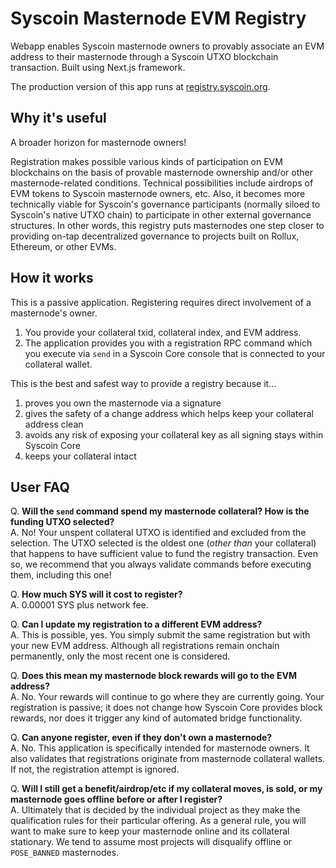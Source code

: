 # Syscoin Masternode EVM Registry

Webapp enables Syscoin masternode owners to provably associate an EVM address to their masternode through a Syscoin UTXO blockchain transaction. Built using Next.js framework.

The production version of this app runs at [registry.syscoin.org](https://registry.syscoin.org).

## Why it's useful

A broader horizon for masternode owners!

Registration makes possible various kinds of participation on EVM blockchains on the basis of provable masternode ownership and/or other masternode-related conditions. Technical possibilities include airdrops of EVM tokens to Syscoin masternode owners, etc. Also, it becomes more technically viable for Syscoin's governance participants (normally siloed to Syscoin's native UTXO chain) to participate in other external governance structures. In other words, this registry puts masternodes one step closer to providing on-tap decentralized governance to projects built on Rollux, Ethereum, or other EVMs.

## How it works

This is a passive application. Registering requires direct involvement of a masternode's owner. 

1. You provide your collateral txid, collateral index, and EVM address.
1. The application provides you with a registration RPC command which you execute via `send` in a Syscoin Core console that is connected to your collateral wallet.

This is the best and safest way to provide a registry because it...
1. proves you own the masternode via a signature  
1. gives the safety of a change address which helps keep your collateral address clean
1. avoids any risk of exposing your collateral key as all signing stays within Syscoin Core
1. keeps your collateral intact


## User FAQ

Q. **Will the `send` command spend my masternode collateral?  How is the funding UTXO selected?**  
A. No! Your unspent collateral UTXO is identified and excluded from the selection. The UTXO selected is the oldest one (*other than* your collateral) that happens to have sufficient value to fund the registry transaction. Even so, we recommend that you always validate commands before executing them, including this one!

Q. **How much SYS will it cost to register?**  
A. 0.00001 SYS plus network fee.

Q. **Can I update my registration to a different EVM address?**  
A. This is possible, yes. You simply submit the same registration but with your new EVM address. Although all registrations remain onchain permanently, only the most recent one is considered.

Q. **Does this mean my masternode block rewards will go to the EVM address?**  
A. No. Your rewards will continue to go where they are currently going. Your registration is passive; it does not change how Syscoin Core provides block rewards, nor does it trigger any kind of automated bridge functionality. 

Q. **Can anyone register, even if they don't own a masternode?**  
A. No. This application is specifically intended for masternode owners. It also validates that registrations originate from masternode collateral wallets. If not, the registration attempt is ignored.

Q. **Will I still get a benefit/airdrop/etc if my collateral moves, is sold, or my masternode goes offline before or after I register?**  
A. Ultimately that is decided by the individual project as they make the qualification rules for their particular offering. As a general rule, you will want to make sure to keep your masternode online and its collateral stationary. We tend to assume most projects will disqualify offline or `POSE_BANNED` masternodes.
